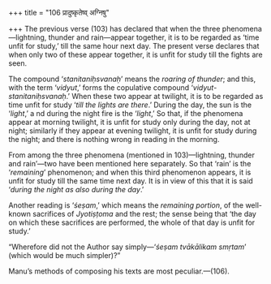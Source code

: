 +++
title = "106 प्रादुष्कृतेष्व् अग्निषु"

+++
The previous verse (103) has declared that when the three
phenomena—lightning, thunder and rain—appear together, it is to be
regarded as ‘time unfit for study,’ till the same hour next day. The
present verse declares that when only two of these appear together, it
is unfit for study till the fights are seen.

The compound ‘*stanitaniḥsvanaḥ*’ means the *roaring of thunder*; and
this, with the term ‘*vidyut*,’ forms the copulative compound
‘*vidyut-stanitaniḥsvanaḥ*.’ When these two appear at twilight, it is to
be regarded as time unfit for study ‘*till the lights are there*.’
During the day, the sun is the ‘*light*,’ a nd during the night fire is
the ‘*light*,’ So that, if the phenomena appear at morning twilight, it
is unfit for study only during the day, not at night; similarly if they
appear at evening twilight, it is unfit for study during the night; and
there is nothing wrong in reading in the morning.

From among the three phenomena (mentioned in 103)—lightning, thunder and
rain’—two have been mentioned here separately. So that ‘rain’ is the
‘*remaining*’ phenomenon; and when this third phenomenon appears, it is
unfit for study till the same time next day. It is in view of this that
it is said ‘*during the night as also during the day*.’

Another reading is ‘*śeṣam*,’ which means the *remaining portion*, of
the well-known sacrifices of *Jyotiṣṭoma* and the rest; the sense being
that ‘the day on which these sacrifices are performed, the whole of that
day is unfit for study.’

“Wherefore did not the Author say simply—‘*śeṣam tvākālikam smṛtam*’
(which would be much simpler)?”

Manu’s methods of composing his texts are most peculiar.—(106).


